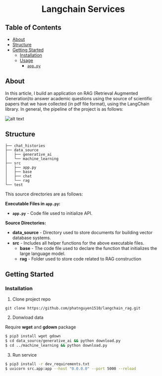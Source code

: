 # <div align="center">Langchain Services</div>

## Table of Contents

- [About](#about)
- [Structure](#structure)
- [Getting Started](#getting-started)
  - [Installation](#installation)
  - [Usage](#usage)
    - [`app.py`](#apppy)
   

## About

In this article, I  build an application on RAG (Retrieval Augmented Generation)to answer academic questions using the source of scientific papers that we have collected (in pdf file format), using the LangChain library. In general, the pipeline of the project is as follows:

![alt text](image.png)


## Structure

```structure
├── chat_histories
├── data_source
│   ├── generative_ai
│   └── machine_learning
├── src
│   ├── app.py
│   ├── base
│   ├── chat
│   └── rag
└── test
```

This source directories are as follows:

**Executable Files in `app.py`:**

- **`app.py`** - Code file used to initialize API.

**Source Directories:**

- **data_source** - Directory used to store documents for building vector database systems.
- **src** - Includes all helper functions for the above executable files.
    - **base** - The code file used to declare the function that initializes the large language model.
    - **rag** - Folder used to store code related to RAG construction

## Getting Started

### Installation

1. Clone project repo

```
git clone https://github.com/phatnguyen1510/langchain_rag.git
```


2. Donwload data

Require **wget** and **gdown** package

```bash
$ pip3 install wget gdown
$ cd data_source/generative_ai && python download.py
$ cd ../machine_learning && python download.py
```

3. Run service

```bash
$ pip3 install -r dev_requirements.txt
$ uvicorn src.app:app --host "0.0.0.0" --port 5000 --reload
```

